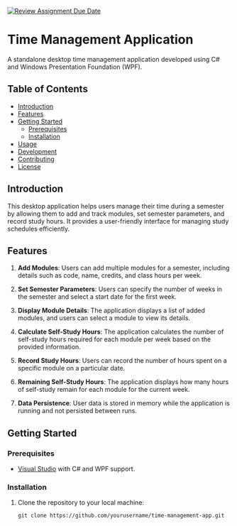 [![Review Assignment Due Date](https://classroom.github.com/assets/deadline-readme-button-24ddc0f5d75046c5622901739e7c5dd533143b0c8e959d652212380cedb1ea36.svg)](https://classroom.github.com/a/tFiwluF8)
# Time Management Application

A standalone desktop time management application developed using C# and Windows Presentation Foundation (WPF).

## Table of Contents

- [Introduction](#introduction)
- [Features](#features)
- [Getting Started](#getting-started)
  - [Prerequisites](#prerequisites)
  - [Installation](#installation)
- [Usage](#usage)
- [Development](#development)
- [Contributing](#contributing)
- [License](#license)

## Introduction

This desktop application helps users manage their time during a semester by allowing them to add and track modules, set semester parameters, and record study hours. It provides a user-friendly interface for managing study schedules efficiently.

## Features

1. **Add Modules**: Users can add multiple modules for a semester, including details such as code, name, credits, and class hours per week.

2. **Set Semester Parameters**: Users can specify the number of weeks in the semester and select a start date for the first week.

3. **Display Module Details**: The application displays a list of added modules, and users can select a module to view its details.

4. **Calculate Self-Study Hours**: The application calculates the number of self-study hours required for each module per week based on the provided information.

5. **Record Study Hours**: Users can record the number of hours spent on a specific module on a particular date.

6. **Remaining Self-Study Hours**: The application displays how many hours of self-study remain for each module for the current week.

7. **Data Persistence**: User data is stored in memory while the application is running and not persisted between runs.

## Getting Started

### Prerequisites

- [Visual Studio](https://visualstudio.microsoft.com/) with C# and WPF support.

### Installation

1. Clone the repository to your local machine:

   ```shell
   git clone https://github.com/yourusername/time-management-app.git
